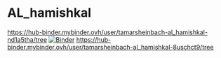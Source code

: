 # AL_hamishkal
https://hub-binder.mybinder.ovh/user/tamarsheinbach-al_hamishkal-nd1a5tha/tree
[![Binder](https://mybinder.org/badge_logo.svg)](https://mybinder.org/v2/gh/tamarsheinbach/AL_hamishkal/HEAD)
https://hub-binder.mybinder.ovh/user/tamarsheinbach-al_hamishkal-8uschct9/tree
